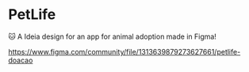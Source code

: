 # PetLife
🐱 A Ideia design for an app for animal adoption made in Figma!

https://www.figma.com/community/file/1313639879273627661/petlife-doacao
